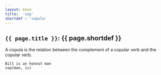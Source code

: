 ```yaml
---
layout: base
title:  'cop'
shortdef : 'copula'
---
```


## `{{ page.title }}`: {{ page.shortdef }}

A copula is the relation between the complement of a copular verb and
the copular verb.

~~~ sdparse
Bill is an honest man
cop(man, is)
~~~
